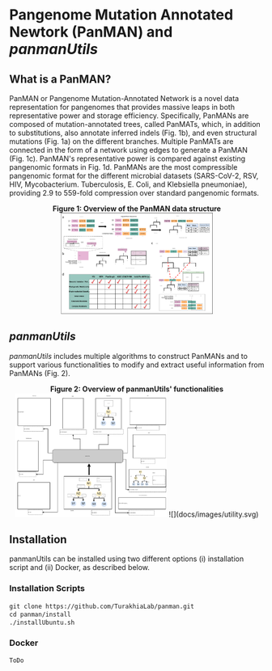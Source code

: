 # Pangenome Mutation Annotated Newtork (PanMAN) and <i>panmanUtils</i>

## What is a PanMAN?
PanMAN or Pangenome Mutation-Annotated Network is a novel data representation for pangenomes that provides massive leaps in both representative power and storage efficiency. Specifically, PanMANs are composed of mutation-annotated trees, called PanMATs, which, in addition to substitutions, also annotate inferred indels (Fig. 1b), and even structural mutations (Fig. 1a) on the different branches. Multiple PanMATs are connected in the form of a network using edges to generate a PanMAN (Fig. 1c). PanMAN's representative power is compared against existing pangenomic formats in Fig. 1d. PanMANs are the most compressible pangenomic format for the different microbial datasets (SARS-CoV-2, RSV, HIV, Mycobacterium. Tuberculosis, E. Coli, and Klebsiella pneumoniae), providing 2.9 to 559-fold compression over standard pangenomic formats. 
<div align="center">
    <div><b>Figure 1: Overview of the PanMAN data structure</b></div>
    <img src="docs/images/panman.svg" width="300"/>
</div>

## <i><b>panmanUtils</b></i>
<i>panmanUtils</i> includes multiple algorithms to construct PanMANs and to support various functionalities to modify and extract useful information from PanMANs (Fig. 2).
<div align="center">
    <div><b>Figure 2: Overview of panmanUtils' functionalities</b></div>
    <img src="docs/images/utility.svg" width="300"/>
    ![](docs/images/utility.svg)
</div>

## Installation
panmanUtils can be installed using two different options (i) installation script and (ii) Docker, as described below.

### Installation Scripts
```
git clone https://github.com/TurakhiaLab/panman.git
cd panman/install
./installUbuntu.sh
```

### Docker
```
ToDo
```

